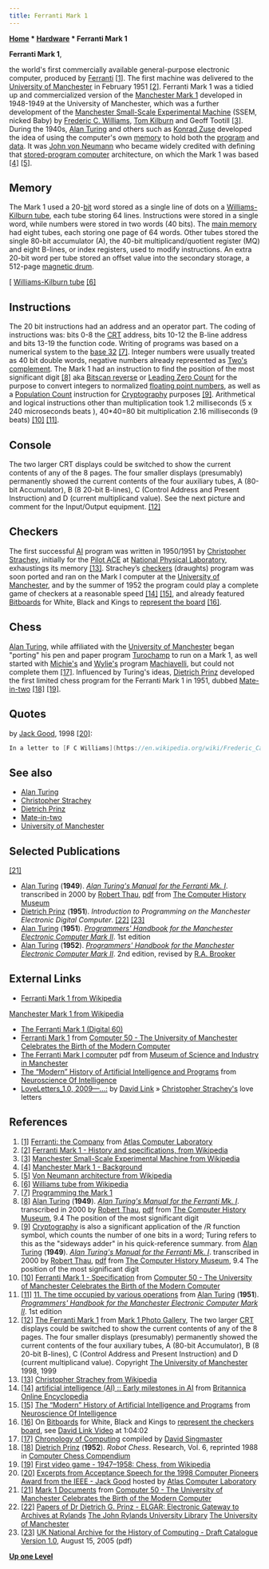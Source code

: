 ```yaml
---
title: Ferranti Mark 1
---
```

**[Home](Home "Home") * [Hardware](Hardware "Hardware") * Ferranti Mark 1**

**Ferranti Mark 1**,

the world's first commercially available general-purpose electronic computer, produced by [Ferranti](https://en.wikipedia.org/wiki/Ferranti) <a id="cite-note-1" href="#cite-ref-1">[1]</a>. The first machine was delivered to the [University of Manchester](University_of_Manchester "University of Manchester") in February 1951 <a id="cite-note-2" href="#cite-ref-2">[2]</a>. Ferranti Mark 1 was a tidied up and commercialized version of the [Manchester Mark 1](https://en.wikipedia.org/wiki/Manchester_Mark_1) developed in 1948-1949 at the University of Manchester, which was a further development of the [Manchester Small-Scale Experimental Machine](https://en.wikipedia.org/wiki/Manchester_Small-Scale_Experimental_Machine) (SSEM, nicked Baby) by [Frederic C. Williams](https://en.wikipedia.org/wiki/Frederic_Calland_Williams), [Tom Kilburn](https://en.wikipedia.org/wiki/Tom_Kilburn) and Geoff Tootill <a id="cite-note-3" href="#cite-ref-3">[3]</a>. During the 1940s, [Alan Turing](Alan_Turing "Alan Turing") and others such as [Konrad Zuse](Konrad_Zuse "Konrad Zuse") developed the idea of using the computer's own [memory](Memory "Memory") to hold both the [program](index.php?title=Program&action=edit&redlink=1 "Program (page does not exist)") and [data](Data "Data"). It was [John von Neumann](John_von_Neumann "John von Neumann") who became widely credited with defining that [stored-program computer](https://en.wikipedia.org/wiki/Stored-program_computer) architecture, on which the Mark 1 was based <a id="cite-note-4" href="#cite-ref-4">[4]</a> <a id="cite-note-5" href="#cite-ref-5">[5]</a>.

## Memory

The Mark 1 used a 20-[bit](Bit "Bit") word stored as a single line of dots on a [Williams-Kilburn tube](https://en.wikipedia.org/wiki/Williams_tube), each tube storing 64 lines. Instructions were stored in a single word, while numbers were stored in two words (40 bits). The [main memory](Memory "Memory") had eight tubes, each storing one page of 64 words. Other tubes stored the single 80-bit accumulator (A), the 40-bit multiplicand/quotient register (MQ) and eight B-lines, or index registers, used to modify instructions. An extra 20-bit word per tube stored an offset value into the secondary storage, a 512-page [magnetic drum](https://en.wikipedia.org/wiki/Magnetic_drum).

\[
[Williams-Kilburn tube](https://en.wikipedia.org/wiki/Williams_tube) <a id="cite-note-6" href="#cite-ref-6">[6]</a>

## Instructions

The 20 bit instructions had an address and an operator part. The coding of instructions was: bits 0-8 the [CRT](https://en.wikipedia.org/wiki/Cathode_ray_tube) address, bits 10-12 the B-line address and bits 13-19 the function code. Writing of programs was based on a numerical system to the [base 32](https://en.wikipedia.org/wiki/Base32) <a id="cite-note-7" href="#cite-ref-7">[7]</a>. Integer numbers were usually treated as 40 bit double words, negative numbers already represented as [Two's complement](General_Setwise_Operations#TheTwosComplement "General Setwise Operations"). The Mark 1 had an instruction to find the position of the most significant digit <a id="cite-note-8" href="#cite-ref-8">[8]</a> aka [Bitscan reverse](index.php?title=Bitscan&action=edit&redlink=1 "Bitscan (page does not exist)") or [Leading Zero Count](index.php?title=Bitscan&action=edit&redlink=1 "Bitscan (page does not exist)") for the purpose to convert integers to normalized [floating point numbers](Float "Float"), as well as a [Population Count](Population_Count "Population Count") instruction for [Cryptography](https://en.wikipedia.org/wiki/Cryptography) purposes <a id="cite-note-9" href="#cite-ref-9">[9]</a>. Arithmetical and logical instructions other than multiplication took 1.2 milliseconds (5 x 240 microseconds beats ), 40\*40=80 bit multiplication 2.16 milliseconds (9 beats) <a id="cite-note-10" href="#cite-ref-10">[10]</a> <a id="cite-note-11" href="#cite-ref-11">[11]</a>.

## Console

[](http://curation.cs.manchester.ac.uk/computer50/www.computer50.org/mark1/ip-fm1.controls.html)
The two larger CRT displays could be switched to show the current contents of any of the 8 pages. The four smaller displays (presumably) permanently showed the current contents of the four auxiliary tubes, A (80-bit Accumulator), B (8 20-bit B-lines), C (Control Address and Present Instruction) and D (current multiplicand value). See the next picture and comment for the Input/Output equipment. <a id="cite-note-12" href="#cite-ref-12">[12]</a>

## Checkers

The first successful [AI](Artificial_Intelligence "Artificial Intelligence") program was written in 1950/1951 by [Christopher Strachey](Christopher_Strachey "Christopher Strachey"), initially for the [Pilot ACE](https://en.wikipedia.org/wiki/Pilot_ACE) at [National Physical Laboratory](https://en.wikipedia.org/wiki/National_Physical_Laboratory,_UK), exhaustings its memory <a id="cite-note-13" href="#cite-ref-13">[13]</a>. Strachey’s [checkers](Checkers "Checkers") (draughts) program was soon ported and ran on the Mark I computer at the [University of Manchester](University_of_Manchester "University of Manchester"), and by the summer of 1952 the program could play a complete game of checkers at a reasonable speed <a id="cite-note-14" href="#cite-ref-14">[14]</a> <a id="cite-note-15" href="#cite-ref-15">[15]</a>, and already featured [Bitboards](Bitboards "Bitboards") for White, Black and Kings to [represent the board](Board_Representation "Board Representation") <a id="cite-note-16" href="#cite-ref-16">[16]</a>.

## Chess

[Alan Turing](Alan_Turing "Alan Turing"), while affiliated with the [University of Manchester](University_of_Manchester "University of Manchester") began "porting" his pen and paper program [Turochamp](Turochamp "Turochamp") to run on a Mark 1, as well started with [Michie's](Donald_Michie "Donald Michie") and [Wylie's](Shaun_Wylie "Shaun Wylie") program [Machiavelli](Machiavelli "Machiavelli"), but could not complete them <a id="cite-note-17" href="#cite-ref-17">[17]</a>. Influenced by Turing's ideas, [Dietrich Prinz](Dietrich_Prinz "Dietrich Prinz") developed the first limited chess program for the Ferranti Mark 1 in 1951, dubbed [Mate-in-two](Mate-in-two "Mate-in-two") <a id="cite-note-18" href="#cite-ref-18">[18]</a> <a id="cite-note-19" href="#cite-ref-19">[19]</a>.

## Quotes

by [Jack Good](Jack_Good "Jack Good"), 1998 <a id="cite-note-20" href="#cite-ref-20">[20]</a>:

```C++
In a letter to [F C Williams](https://en.wikipedia.org/wiki/Frederic_Calland_Williams) in July 1951 I said "A facetious question is whether it is intended to display chess positions on the monitoring tubes". Of course today it is no longer at all facetious. 

```

## See also

- [Alan Turing](Alan_Turing "Alan Turing")
- [Christopher Strachey](Christopher_Strachey "Christopher Strachey")
- [Dietrich Prinz](Dietrich_Prinz "Dietrich Prinz")
- [Mate-in-two](Mate-in-two "Mate-in-two")
- [University of Manchester](University_of_Manchester "University of Manchester")

## Selected Publications

<a id="cite-note-21" href="#cite-ref-21">[21]</a>

- [Alan Turing](Alan_Turing "Alan Turing") (**1949**). *[Alan Turing's Manual for the Ferranti Mk. I](http://www.computerhistory.org/chess/full_record.php?iid=doc-431614f45472f)*. transcribed in 2000 by [Robert Thau](http://www.panix.com/%7Erst/), [pdf](http://archive.computerhistory.org/projects/chess/related_materials/text/2-1.Ferranti_Mark_1_manual.Turing-Alan/2-1.Ferranti_Mark_1_manual.Turing-Alan.1951.UNIVERSITY_OF_MANCHESTER.062303005.pdf) from [The Computer History Museum](The_Computer_History_Museum "The Computer History Museum")
- [Dietrich Prinz](Dietrich_Prinz "Dietrich Prinz") (**1951**). *Introduction to Programming on the Manchester Electronic Digital Computer*. <a id="cite-note-22" href="#cite-ref-22">[22]</a> <a id="cite-note-23" href="#cite-ref-23">[23]</a>
- [Alan Turing](Alan_Turing "Alan Turing") (**1951**). *[Programmers' Handbook for the Manchester Electronic Computer Mark II](http://www.alanturing.net/turing_archive/archive/m/m01/M01-001.html)*. 1st edition
- [Alan Turing](Alan_Turing "Alan Turing") (**1952**). *[Programmers' Handbook for the Manchester Electronic Computer Mark II](http://www.computer50.org/kgill/mark1/progman.html)*. 2nd edition, revised by [R.A. Brooker](http://www.informatik.uni-trier.de/~ley/db/indices/a-tree/b/Brooker:R=_A=.html)

## External Links

- [Ferranti Mark 1 from Wikipedia](https://en.wikipedia.org/wiki/Ferranti_Mark_1)

[Manchester Mark 1 from Wikipedia](https://en.wikipedia.org/wiki/Manchester_Mark_1)

- [The Ferranti Mark 1 (Digital 60)](http://www.digital60.org/birth/manchestercomputers/mark1/ferranti.html)
- [Ferranti Mark 1](http://www.computer50.org/mark1/FM1.html) from [Computer 50 - The University of Manchester Celebrates the Birth of the Modern Computer](http://www.computer50.org/)
- [The Ferranti Mark I computer](http://www.mosi.org.uk/media/34368825/ferranti%20mark%20i%20computer.pdf) pdf from [Museum of Science and Industry in Manchester](https://en.wikipedia.org/wiki/Museum_of_Science_and_Industry_%28Manchester%29)
- [The “Modern” History of Artificial Intelligence and Programs](http://www.macalester.edu/psychology/whathap/ubnrp/intelligence05/MMhistory.html) from [Neuroscience Of Intelligence](http://www.macalester.edu/academics/psychology/whathap/ubnrp/intelligence05/index.html)
- [LoveLetters_1.0, 2009—...:](http://www.alpha60.de/art/love_letters/) by [David Link](http://www.alpha60.de/) » [Christopher Strachey's](Christopher_Strachey "Christopher Strachey") love letters

## References

1. <a id="cite-ref-1" href="#cite-note-1">[1]</a> [Ferranti: the Company](http://www.chilton-computing.org.uk/acl/technology/atlas/p001.htm) from [Atlas Computer Laboratory](Atlas_Computer_Laboratory "Atlas Computer Laboratory")
1. <a id="cite-ref-2" href="#cite-note-2">[2]</a> [Ferranti Mark 1 - History and specifications, from Wikipedia](https://en.wikipedia.org/wiki/Ferranti_Mark_1#History_and_specifications)
1. <a id="cite-ref-3" href="#cite-note-3">[3]</a> [Manchester Small-Scale Experimental Machine from Wikipedia](https://en.wikipedia.org/wiki/Manchester_Small-Scale_Experimental_Machine)
1. <a id="cite-ref-4" href="#cite-note-4">[4]</a> [Manchester Mark 1 - Background](https://en.wikipedia.org/wiki/Manchester_Mark_1#Background)
1. <a id="cite-ref-5" href="#cite-note-5">[5]</a> [Von Neumann architecture from Wikipedia](https://en.wikipedia.org/wiki/Von_Neumann_architecture)
1. <a id="cite-ref-6" href="#cite-note-6">[6]</a> [Williams tube from Wikipedia](https://en.wikipedia.org/wiki/Williams_tube)
1. <a id="cite-ref-7" href="#cite-note-7">[7]</a> [Programming the Mark 1](http://www.computer50.org/mark1/program.html)
1. <a id="cite-ref-8" href="#cite-note-8">[8]</a> [Alan Turing](Alan_Turing "Alan Turing") (**1949**). *[Alan Turing's Manual for the Ferranti Mk. I](http://www.computerhistory.org/chess/full_record.php?iid=doc-431614f45472f)*. transcribed in 2000 by [Robert Thau](http://www.panix.com/~rst/), [pdf](http://archive.computerhistory.org/projects/chess/related_materials/text/2-1.Ferranti_Mark_1_manual.Turing-Alan/2-1.Ferranti_Mark_1_manual.Turing-Alan.1951.UNIVERSITY_OF_MANCHESTER.062303005.pdf) from [The Computer History Museum](The_Computer_History_Museum "The Computer History Museum"), 9.4 The position of the most significant digit
1. <a id="cite-ref-9" href="#cite-note-9">[9]</a> [Cryptography](https://en.wikipedia.org/wiki/Cryptography) is also a significant application of the /R function symbol, which counts the number of one bits in a word; Turing refers to this as the "sideways adder" in his quick-reference summary. from [Alan Turing](Alan_Turing "Alan Turing") (**1949**). *[Alan Turing's Manual for the Ferranti Mk. I](http://www.computerhistory.org/chess/full_record.php?iid=doc-431614f45472f)*. transcribed in 2000 by [Robert Thau](http://www.panix.com/~rst/), [pdf](http://archive.computerhistory.org/projects/chess/related_materials/text/2-1.Ferranti_Mark_1_manual.Turing-Alan/2-1.Ferranti_Mark_1_manual.Turing-Alan.1951.UNIVERSITY_OF_MANCHESTER.062303005.pdf) from [The Computer History Museum](The_Computer_History_Museum "The Computer History Museum"), 9.4 The position of the most significant digit
1. <a id="cite-ref-10" href="#cite-note-10">[10]</a> [Ferranti Mark 1 - Specification](http://www.computer50.org/mark1/FM1.html#specification) from [Computer 50 - The University of Manchester Celebrates the Birth of the Modern Computer](http://www.computer50.org/)
1. <a id="cite-ref-11" href="#cite-note-11">[11]</a> [11. The time occupied by various operations](http://www.computer50.org/kgill/mark1/progman.html#s11) from [Alan Turing](Alan_Turing "Alan Turing") (**1951**). *[Programmers' Handbook for the Manchester Electronic Computer Mark II](http://www.alanturing.net/turing_archive/archive/m/m01/M01-001.html)*. 1st edition
1. <a id="cite-ref-12" href="#cite-note-12">[12]</a> [The Ferranti Mark 1](http://curation.cs.manchester.ac.uk/computer50/www.computer50.org/mark1/ip-fm1.controls.html) from [Mark 1 Photo Gallery](http://curation.cs.manchester.ac.uk/computer50/www.computer50.org/mark1/photogallery.html#fm1), The two larger [CRT](https://en.wikipedia.org/wiki/Cathode_ray_tube) displays could be switched to show the current contents of any of the 8 pages. The four smaller displays (presumably) permanently showed the current contents of the four auxiliary tubes, A (80-bit Accumulator), B (8 20-bit B-lines), C (Control Address and Present Instruction) and D (current multiplicand value). Copyright [The University of Manchester](University_of_Manchester "University of Manchester") 1998, 1999
1. <a id="cite-ref-13" href="#cite-note-13">[13]</a> [Christopher Strachey from Wikipedia](https://en.wikipedia.org/wiki/Christopher_Strachey)
1. <a id="cite-ref-14" href="#cite-note-14">[14]</a> [artificial intelligence (AI) :: Early milestones in AI](http://www.britannica.com/EBchecked/topic/37146/artificial-intelligence-AI/219091/Early-milestones-in-AI?anchor=ref739464) from [Britannica Online Encyclopedia](https://en.wikipedia.org/wiki/Encyclop%C3%A6dia_Britannica)
1. <a id="cite-ref-15" href="#cite-note-15">[15]</a> [The “Modern” History of Artificial Intelligence and Programs](http://www.macalester.edu/psychology/whathap/ubnrp/intelligence05/MMhistory.html) from [Neuroscience Of Intelligence](http://www.macalester.edu/academics/psychology/whathap/ubnrp/intelligence05/index.html)
1. <a id="cite-ref-16" href="#cite-note-16">[16]</a> On [Bitboards](Bitboards "Bitboards") for White, Black and Kings to [represent the checkers board](Board_Representation "Board Representation"), see [David Link Video](Ferranti_Mark_1#DavidLinkVideo "Ferranti Mark 1") at 1:04:02
1. <a id="cite-ref-17" href="#cite-note-17">[17]</a> [Chronology of Computing](http://www.fbi.fh-darmstadt.de/fileadmin/vmi/chronologie/index.htm) compiled by [David Singmaster](Mathematician#DSingmaster "Mathematician")
1. <a id="cite-ref-18" href="#cite-note-18">[18]</a> [Dietrich Prinz](Dietrich_Prinz "Dietrich Prinz") (**1952**). *Robot Chess*. Research, Vol. 6, reprinted 1988 in [Computer Chess Compendium](Computer_Chess_Compendium "Computer Chess Compendium")
1. <a id="cite-ref-19" href="#cite-note-19">[19]</a> [First video game - 1947–1958: Chess, from Wikipedia](https://en.wikipedia.org/wiki/First_video_game#1947.E2.80.931958:_Chess)
1. <a id="cite-ref-20" href="#cite-note-20">[20]</a> [Excerpts from Acceptance Speech for the 1998 Computer Pioneers Award from the IEEE - Jack Good](http://www.chilton-computing.org.uk/acl/associates/permanent/good.htm) hosted by [Atlas Computer Laboratory](Atlas_Computer_Laboratory "Atlas Computer Laboratory")
1. <a id="cite-ref-21" href="#cite-note-21">[21]</a> [Mark 1 Documents](http://www.computer50.org/kgill/mark1/mark1book.html) from [Computer 50 - The University of Manchester Celebrates the Birth of the Modern Computer](http://www.computer50.org/)
1. <a id="cite-ref-22" href="#cite-note-22">[22]</a> [Papers of Dr Dietrich G. Prinz - ELGAR: Electronic Gateway to Archives at Rylands](http://archives.li.man.ac.uk/ead/html/gb133nahc-pri-p1.shtml) [The John Rylands University Library](http://www.library.manchester.ac.uk/) [The University of Manchester](University_of_Manchester "University of Manchester")
1. <a id="cite-ref-23" href="#cite-note-23">[23]</a> [UK National Archive for the History of Computing - Draft Catalogue Version 1.0](http://www.chstm.manchester.ac.uk/downloads/media,38917,en.pdf), August 15, 2005 (pdf)

**[Up one Level](Hardware "Hardware")**

